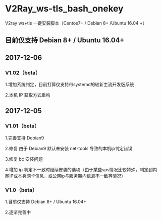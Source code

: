 # V2Ray_ws-tls_bash_onekey

V2ray ws+tls 一键安装脚本（Centos7+ / Debian 8+ /Ubuntu 16.04 +）

## 目前仅支持 Debian 8+ / Ubuntu 16.04+ 

## 2017-12-06

### V1.02（beta）

1.增加系统判定，目前打算仅支持带systemd的较新主流开发版系统

2.本机 IP 获取方式重构

## 2017-12-05

### V1.01（beta）

1.完善支持 Debian9

2.修复 由于 Debian9 默认未安装 net-tools 导致的本机ip判定错误

3.修复 bc 安装问题

4.增加 ip 判定不一致时继续安装的选项（由于某些vps情况比较特殊，判定到内网IP或本身网卡信息，或公网ip与服务期内信息不一致等情况）

### V1.0（beta）

1.目前仅支持 Debian 8+ / Ubuntu 16.04+ 

2.逐渐完善中
